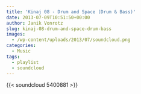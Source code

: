 ```yaml
---
title: 'Kinaj 08 - Drum and Space (Drum & Bass)'
date: 2013-07-09T10:51:50+00:00
author: Janik Vonrotz
slug: kinaj-08-drum-and-space-drum-bass
images:
  - /wp-content/uploads/2013/07/soundcloud.png
categories:
  - Music
tags:
  - playlist
  - soundcloud
---
```

{{< soundcloud 5400881 >}}